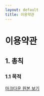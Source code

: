 ```yaml
---
layout: default
title: 이용약관
---
```


# 이용약관

## 1. 총칙

### 1.1 목적

[마크다운 원본 보기](https://raw.githubusercontent.com/사용자명/저장소명/main/hard_time/terms/index.md)
